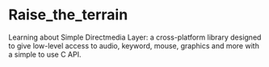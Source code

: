 # Raise_the_terrain
Learning about Simple Directmedia Layer: a cross-platform library designed to give low-level access to audio, keyword, mouse, graphics and more with a simple to use C API.
